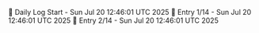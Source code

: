 📅 Daily Log Start - Sun Jul 20 12:46:01 UTC 2025
📌 Entry 1/14 - Sun Jul 20 12:46:01 UTC 2025
📌 Entry 2/14 - Sun Jul 20 12:46:01 UTC 2025
